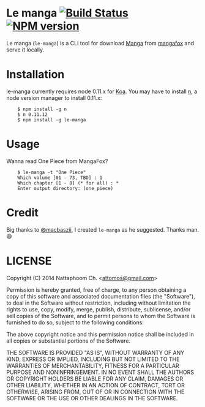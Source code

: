 # Le manga [![Build Status](https://secure.travis-ci.org/attomos/le-manga.svg?branch=master)](http://travis-ci.org/attomos/le-manga) [![NPM version](https://badge.fury.io/js/le-manga.svg)](http://badge.fury.io/js/le-manga)

Le manga (`le-manga`) is a CLI tool for download
[Manga](http://en.wikipedia.org/wiki/Manga) from
[mangafox](http://mangafox.me/) and serve it locally.

# Installation

le-manga currently requires node 0.11.x for [Koa](http://koajs.com/).
You may have to install [n](https://github.com/visionmedia/n), a node version manager to install 0.11.x:

        $ npm install -g n
        $ n 0.11.12
        $ npm install -g le-manga

# Usage

Wanna read One Piece from MangaFox?

        $ le-manga -t "One Piece"
        Which volume [01 - 73, TBD] : 1
        Which chapter [1 - 8] (* for all) : *
        Enter output directory: (one_piece)


# Credit

Big thanks to [@macbaszii](https://github.com/macbaszii), I created `le-manga`
as he suggested. Thanks man. :smile:

# LICENSE

Copyright (C) 2014 Nattaphoom Ch. &lt;attomos@gmail.com&gt;

Permission is hereby granted, free of charge, to any person obtaining
a copy of this software and associated documentation files (the "Software"),
to deal in the Software without restriction, including without limitation
the rights to use, copy, modify, merge, publish, distribute, sublicense,
and/or sell copies of the Software, and to permit persons to whom the
Software is furnished to do so, subject to the following conditions:

The above copyright notice and this permission notice shall be included
in all copies or substantial portions of the Software.

THE SOFTWARE IS PROVIDED "AS IS", WITHOUT WARRANTY OF ANY KIND,
EXPRESS OR IMPLIED, INCLUDING BUT NOT LIMITED TO THE WARRANTIES
OF MERCHANTABILITY, FITNESS FOR A PARTICULAR PURPOSE AND NONINFRINGEMENT.
IN NO EVENT SHALL THE AUTHORS OR COPYRIGHT HOLDERS BE LIABLE FOR ANY CLAIM,
DAMAGES OR OTHER LIABILITY, WHETHER IN AN ACTION OF CONTRACT,
TORT OR OTHERWISE, ARISING FROM, OUT OF OR IN CONNECTION WITH THE SOFTWARE
OR THE USE OR OTHER DEALINGS IN THE SOFTWARE.
